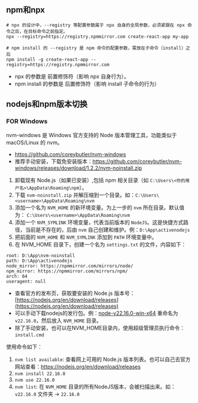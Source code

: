 ## npm和npx


```
# npx 的设计中，--registry 等配置参数属于 npx 自身的全局参数，必须紧跟在 npx 命令之后，在目标命令之前指定。
npx --registry=https://registry.npmmirror.com create-react-app my-app

# npm install 的 --registry 是 npm 命令的配置参数，需放在子命令（install）之后
npm install -g create-react-app --registry=https://registry.npmmirror.com
```

- npx 的参数是 前置修饰符（影响 npx 自身行为）。
- npm install 的参数是 后置修饰符（影响 install 子命令的行为）


## nodejs和npm版本切换

### FOR Windows

nvm-windows 是 Windows 官方支持的 Node 版本管理工具，功能类似于 macOS/Linux 的 nvm。

- https://github.com/coreybutler/nvm-windows
- 推荐手动安装，下载免安装版本：https://github.com/coreybutler/nvm-windows/releases/download/1.2.2/nvm-noinstall.zip

1. 卸载现有 Node.js（如果已安装）,包括 npm 相关目录（如 `C:\Users\<你的用户名>\AppData\Roaming\npm`）。
2. 下载 `nvm-noinstall.zip` 并解压缩到一个目录。如：`C:\Users\<username>\AppData\Roaming\nvm`
3. 添加一个名为 `NVM_HOME` 的新环境变量。为上一步的 `nvm` 所在目录。默认值为： `C:\Users\<username>\AppData\Roaming\nvm`
4. 添加一个 `NVM_SYMLINK` 环境变量，代表当前版本的 `NodeJS`。这是快捷方式路径，当前是不存在的，后由 `nvm` 自己创建和维护。例：`D:\App\activenodejs`
5. 把前面的 `NVM_HOME` 和 `NVM_SYMLINK` 添加到 `PATH` 环境变量中。
6. 在 NVM_HOME 目录下，创建一个名为 `settings.txt` 的文件，内容如下：

```
root: D:\App\nvm-noinstall
path: D:\App\activenodejs
node_mirror: https://npmmirror.com/mirrors/node/
npm_mirror: https://npmmirror.com/mirrors/npm/
arch: 64
useragent: null
```

- 查看官方的发布页，获取要安装的 Node.js 版本号： [https://nodejs.org/en/download/releases](https://nodejs.org/en/download/releases)
- 可以手动下载nodejs的发行包。例：[node-v22.16.0-win-x64](https://nodejs.org/download/release/v22.16.0/node-v22.16.0-win-x64.zip) 重命名为 `v22.16.0`，然后放入 `NVM_HOME` 目录。
- 除了手动安装，也可以在NVM_HOME目录内，使用超级管理员执行命令：`install.cmd`

使用命令如下：

1. `nvm list available`: 查看网上可用的 Node.js 版本列表。也可以自己去官方网站查看：https://nodejs.org/en/download/releases
2. `nvm install 22.16.0`
3. `nvm use 22.16.0`
4. `nvm list`: 在 `NVM_HOME` 目录的所有NodeJS版本，会被扫描出来。如： `v22.16.0` 文件夹 -> `22.16.0`

